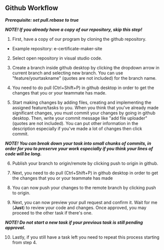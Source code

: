 ## **Github Workflow**

***Prerequisite: set pull.rebase to true***

***NOTE! If you already have a copy of our repository, skip this step!***

1. First, have a copy of our program by cloning the github repository.

- Example repository: e-certificate-maker-site

2. Select open repository in visual studio code.

3. Create a branch inside github desktop by clicking the dropdown arrow in current branch and selecting new branch. You can use "feature/yourtaskname" (quotes are not included) for the branch name.

4. You need to do pull (Ctrl+Shift+P) in github desktop in order to get the changes that you or your teammate has made.

5. Start making changes by adding files, creating and implementing the assigned feature/tasks to you. When you think that you've already made significant changes, you must commit your changes by going in github desktop. Then, write your commit message like "add file uploader" (quotes are not included). You can put other information in the description especially if you've made a lot of changes then click commit.

***NOTE! You can break down your task into small chunks of commits, in order for you to preserve your work especially if you think your lines of code will be long.***

6. Publish your branch to origin/remote by clicking push to origin in github.

7. Next, you need to do pull (Ctrl+Shift+P) in github desktop in order to get the changes that you or your teammate has made

8. You can now push your changes to the remote branch by clicking push to origin.

9. Next, you can now preview your pull request and confirm it. Wait for me (**Just**) to review your code and changes. Once approved, you may proceed to the other task if there's one. 

***NOTE! Do not start a new task if your previous task is still pending approval.***

10. Lastly, if you still have a task left you need to repeat this process starting from step 4.

